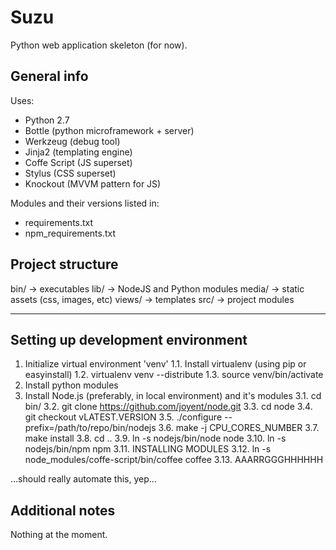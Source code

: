 # Suzu

Python web application skeleton (for now).

## General info

Uses:

* Python 2.7
* Bottle (python microframework + server)
* Werkzeug (debug tool)
* Jinja2 (templating engine)
* Coffe Script (JS superset)
* Stylus (CSS superset)
* Knockout (MVVM pattern for JS)

Modules and their versions listed in:

* requirements.txt
* npm_requirements.txt

## Project structure

bin/    -> executables
lib/    -> NodeJS and Python modules
media/  -> static assets (css, images, etc)
views/  -> templates
src/    -> project modules

---

## Setting up development environment

1. Initialize virtual environment 'venv'
1.1. Install virtualenv (using pip or easyinstall)
1.2. virtualenv venv --distribute
1.3. source venv/bin/activate
2. Install python modules
3. Install Node.js (preferably, in local environment) and it's modules
3.1. cd bin/
3.2. git clone https://github.com/joyent/node.git
3.3. cd node
3.4. git checkout vLATEST.VERSION
3.5. ./configure --prefix=/path/to/repo/bin/nodejs
3.6. make -j CPU_CORES_NUMBER
3.7. make install
3.8. cd ..
3.9. ln -s nodejs/bin/node node
3.10. ln -s nodejs/bin/npm npm
3.11. INSTALLING MODULES
3.12. ln -s node_modules/coffe-script/bin/coffee coffee
3.13. AAARRGGGHHHHHH

...should really automate this, yep...

<!--Uses virtual environment-->
<!--Uses custom build package-->
<!--All utils are symlinked in bin/-->

## Additional notes

Nothing at the moment.

